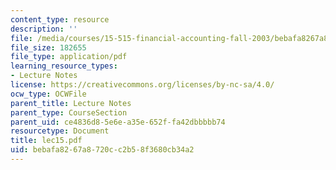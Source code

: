 ```yaml
---
content_type: resource
description: ''
file: /media/courses/15-515-financial-accounting-fall-2003/bebafa8267a8720cc2b58f3680cb34a2_lec15.pdf
file_size: 182655
file_type: application/pdf
learning_resource_types:
- Lecture Notes
license: https://creativecommons.org/licenses/by-nc-sa/4.0/
ocw_type: OCWFile
parent_title: Lecture Notes
parent_type: CourseSection
parent_uid: ce4836d8-5e6e-a35e-652f-fa42dbbbbb74
resourcetype: Document
title: lec15.pdf
uid: bebafa82-67a8-720c-c2b5-8f3680cb34a2
---
```

